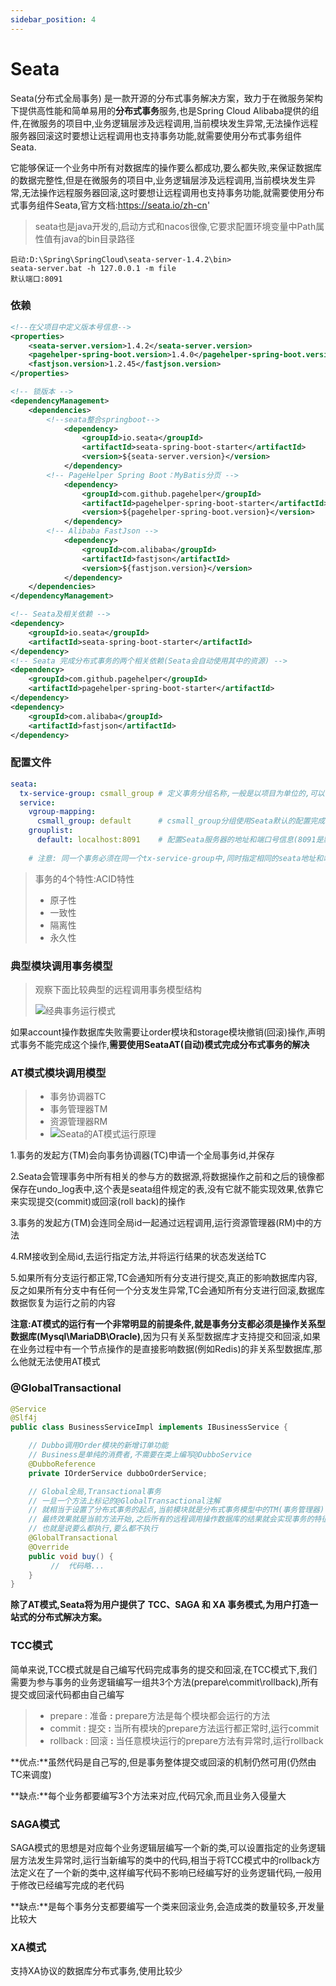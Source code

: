 ```yaml
---
sidebar_position: 4
---
```


# Seata

Seata(分布式全局事务) 是一款开源的分布式事务解决方案，致力于在微服务架构下提供高性能和简单易用的**分布式事务**服务,也是Spring Cloud Alibaba提供的组件,在微服务的项目中,业务逻辑层涉及远程调用,当前模块发生异常,无法操作远程服务器回滚这时要想让远程调用也支持事务功能,就需要使用分布式事务组件Seata.

它能够保证一个业务中所有对数据库的操作要么都成功,要么都失败,来保证数据库的数据完整性,但是在微服务的项目中,业务逻辑层涉及远程调用,当前模块发生异常,无法操作远程服务器回滚,这时要想让远程调用也支持事务功能,就需要使用分布式事务组件Seata,官方文档:https://seata.io/zh-cn'

>seata也是java开发的,启动方式和nacos很像,它要求配置环境变量中Path属性值有java的bin目录路径

``` ABAP
启动:D:\Spring\SpringCloud\seata-server-1.4.2\bin>
seata-server.bat -h 127.0.0.1 -m file
默认端口:8091
```

### 依赖

``` xml
<!--在父项目中定义版本号信息-->
<properties>
    <seata-server.version>1.4.2</seata-server.version>
    <pagehelper-spring-boot.version>1.4.0</pagehelper-spring-boot.version>
    <fastjson.version>1.2.45</fastjson.version>
</properties>

<!-- 锁版本 -->
<dependencyManagement>
    <dependencies>
        <!--seata整合springboot-->
            <dependency>
                <groupId>io.seata</groupId>
                <artifactId>seata-spring-boot-starter</artifactId>
                <version>${seata-server.version}</version>
            </dependency>
        <!-- PageHelper Spring Boot：MyBatis分页 -->
            <dependency>
                <groupId>com.github.pagehelper</groupId>
                <artifactId>pagehelper-spring-boot-starter</artifactId>
                <version>${pagehelper-spring-boot.version}</version>
            </dependency>
        <!-- Alibaba FastJson -->
            <dependency>
                <groupId>com.alibaba</groupId>
                <artifactId>fastjson</artifactId>
                <version>${fastjson.version}</version>
            </dependency>
    </dependencies>
</dependencyManagement>

<!-- Seata及相关依赖 -->
<dependency>
	<groupId>io.seata</groupId>
	<artifactId>seata-spring-boot-starter</artifactId>
</dependency>
<!-- Seata 完成分布式事务的两个相关依赖(Seata会自动使用其中的资源) -->
<dependency>
	<groupId>com.github.pagehelper</groupId>
	<artifactId>pagehelper-spring-boot-starter</artifactId>
</dependency>
<dependency>
	<groupId>com.alibaba</groupId>
	<artifactId>fastjson</artifactId>
</dependency>
```

### 配置文件

``` yaml
seata:
  tx-service-group: csmall_group # 定义事务分组名称,一般是以项目为单位的,可以与其他项目区分
  service:
    vgroup-mapping:
      csmall_group: default      # csmall_group分组使用Seata默认的配置完成事务
    grouplist:
      default: localhost:8091    # 配置Seata服务器的地址和端口号信息(8091是默认端口号)
      
    # 注意: 同一个事务必须在同一个tx-service-group中,同时指定相同的seata地址和端口
```

> 事务的4个特性:ACID特性
>
> - 原子性
> - 一致性
> - 隔离性
> - 永久性

### 典型模块调用事务模型

> 观察下面比较典型的远程调用事务模型结构
>
> ![经典事务运行模式](./经典事务运行模式.png)

如果account操作数据库失败需要让order模块和storage模块撤销(回滚)操作,声明式事务不能完成这个操作,**需要使用SeataAT(自动)模式完成分布式事务的解决**

### AT模式模块调用模型

> * 事务协调器TC
> * 事务管理器TM
> * 资源管理器RM
> * ![Seata的AT模式运行原理](./Seata的AT模式运行原理.png)

1.事务的发起方(TM)会向事务协调器(TC)申请一个全局事务id,并保存

2.Seata会管理事务中所有相关的参与方的数据源,将数据操作之前和之后的镜像都保存在undo_log表中,这个表是seata组件规定的表,没有它就不能实现效果,依靠它来实现提交(commit)或回滚(roll back)的操作

3.事务的发起方(TM)会连同全局id一起通过远程调用,运行资源管理器(RM)中的方法

4.RM接收到全局id,去运行指定方法,并将运行结果的状态发送给TC

5.如果所有分支运行都正常,TC会通知所有分支进行提交,真正的影响数据库内容,反之如果所有分支中有任何一个分支发生异常,TC会通知所有分支进行回滚,数据库数据恢复为运行之前的内容

**注意:**AT模式的运行有一个非常明显的前提条件,就是**事务分支都必须是操作关系型数据库(Mysql\MariaDB\Oracle)**,因为只有关系型数据库才支持提交和回滚,如果在业务过程中有一个节点操作的是直接影响数据(例如Redis)的非关系型数据库,那么他就无法使用AT模式

### @GlobalTransactional

```java
@Service
@Slf4j
public class BusinessServiceImpl implements IBusinessService {

    // Dubbo调用Order模块的新增订单功能
    // Business是单纯的消费者,不需要在类上编写@DubboService
    @DubboReference
    private IOrderService dubboOrderService;

    // Global全局,Transactional事务
    // 一旦一个方法上标记的@GlobalTransactional注解
    // 就相当于设置了分布式事务的起点,当前模块就是分布式事务模型中的TM(事务管理器)
    // 最终效果就是当前方法开始,之后所有的远程调用操作数据库的结果就会实现事务的特征
    // 也就是说要么都执行,要么都不执行
    @GlobalTransactional
    @Override
    public void buy() {
		 //  代码略...
    }
}
```

**除了AT模式,Seata将为用户提供了 TCC、SAGA 和 XA 事务模式,为用户打造一站式的分布式解决方案。**

### TCC模式

简单来说,TCC模式就是自己编写代码完成事务的提交和回滚,在TCC模式下,我们需要为参与事务的业务逻辑编写一组共3个方法(prepare\commit\rollback),所有提交或回滚代码都由自己编写

> - prepare : 准备 **:** prepare方法是每个模块都会运行的方法
> - commit  : 提交 **:** 当所有模块的prepare方法运行都正常时,运行commit
> - rollback : 回滚 **:** 当任意模块运行的prepare方法有异常时,运行rollback

**优点:**虽然代码是自己写的,但是事务整体提交或回滚的机制仍然可用(仍然由TC来调度)

**缺点:**每个业务都要编写3个方法来对应,代码冗余,而且业务入侵量大

### SAGA模式

SAGA模式的思想是对应每个业务逻辑层编写一个新的类,可以设置指定的业务逻辑层方法发生异常时,运行当新编写的类中的代码,相当于将TCC模式中的rollback方法定义在了一个新的类中,这样编写代码不影响已经编写好的业务逻辑代码,一般用于修改已经编写完成的老代码

**缺点:**是每个事务分支都要编写一个类来回滚业务,会造成类的数量较多,开发量比较大

### XA模式

支持XA协议的数据库分布式事务,使用比较少
